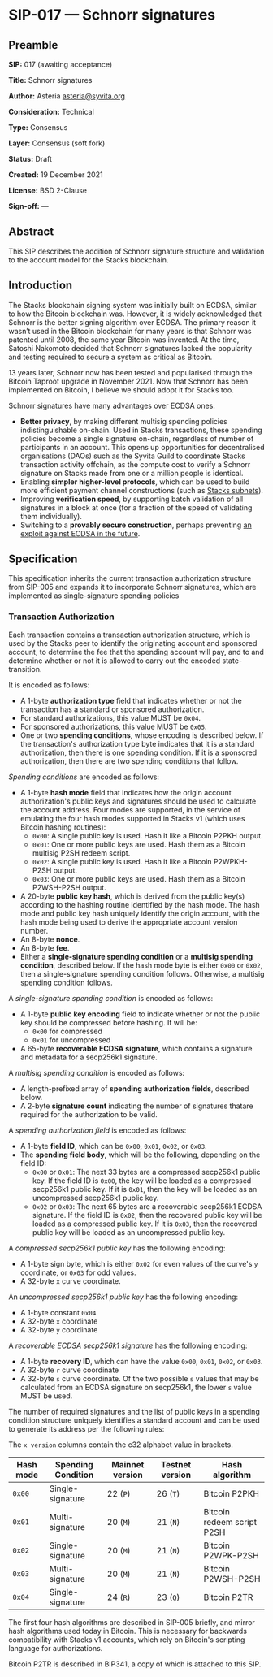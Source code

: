 # SIP-017 — Schnorr signatures

## Preamble

**SIP:** 017 (awaiting acceptance)

**Title:** Schnorr signatures

**Author:** Asteria [asteria@syvita.org](mailto:asteria@syvita.org)

**Consideration:** Technical

**Type:** Consensus

**Layer:** Consensus (soft fork)

**Status:** Draft

**Created:** 19 December 2021

**License:** BSD 2-Clause

**Sign-off:** —

## Abstract

This SIP describes the addition of Schnorr signature structure and validation to the account model for the Stacks blockchain.

## Introduction

The Stacks blockchain signing system was initially built on ECDSA, similar to how the Bitcoin blockchain was. However, it is widely acknowledged that Schnorr is the better signing algorithm over ECDSA. The primary reason it wasn’t used in the Bitcoin blockchain for many years is that Schnorr was patented until 2008, the same year Bitcoin was invented. At the time, Satoshi Nakomoto decided that Schnorr signatures lacked the popularity and testing required to secure a system as critical as Bitcoin.

13 years later, Schnorr now has been tested and popularised through the Bitcoin Taproot upgrade in November 2021. Now that Schnorr has been implemented on Bitcoin, I believe we should adopt it for Stacks too.

Schnorr signatures have many advantages over ECDSA ones:

- **Better privacy**, by making different multisig spending policies indistinguishable on-chain. Used in Stacks transactions, these spending policies become a single signature on-chain, regardless of number of participants in an account. This opens up opportunities for decentralised organisations (DAOs) such as the Syvita Guild to coordinate Stacks transaction activity offchain, as the compute cost to verify a Schnorr signature on Stacks made from one or a million people is identical.
- Enabling **simpler higher-level protocols**, which can be used to build more efficient payment channel constructions (such as [Stacks subnets](https://gist.github.com/jcnelson/06dedca12f7121349936b1b5bc853d5a)).
- Improving **verification speed**, by supporting batch validation of all signatures in a block at once (for a fraction of the speed of validating them individually).
- Switching to a **provably secure construction**, perhaps preventing [an exploit against ECDSA in the future](https://eprint.iacr.org/2019/023.pdf).

## Specification

This specification inherits the current transaction authorization structure from SIP-005 and expands it to incorporate Schnorr signatures, which are implemented as single-signature spending policies

### Transaction Authorization

Each transaction contains a transaction authorization structure, which is used by the Stacks peer to identify the originating account and sponsored account, to determine the fee that the spending account will pay, and to and determine whether or not it is allowed to carry out the encoded state-transition.

It is encoded as follows:

- A 1-byte **authorization type** field that indicates whether or not the transaction has a standard or sponsored authorization.
 - For standard authorizations, this value MUST be `0x04`.
 - For sponsored authorizations, this value MUST be `0x05`.
- One or two **spending conditions**, whose encoding is described below.  If the transaction's authorization type byte indicates that it is a standard authorization, then there is one spending condition.  If it is a sponsored authorization, then there are two spending conditions that follow.

*Spending conditions* are encoded as follows:

- A 1-byte **hash mode** field that indicates how the origin account authorization's public keys and signatures should be used to calculate the account address.  Four modes are supported, in the service of emulating the four hash modes supported in Stacks v1 (which uses Bitcoin hashing routines):
   - `0x00`: A single public key is used.  Hash it like a Bitcoin P2PKH output.
   - `0x01`: One or more public keys are used.  Hash them as a Bitcoin multisig P2SH redeem script.
   - `0x02`: A single public key is used.  Hash it like a Bitcoin P2WPKH-P2SH output.
   - `0x03`: One or more public keys are used.  Hash them as a Bitcoin P2WSH-P2SH output.
- A 20-byte **public key hash**, which is derived from the public key(s) according to the hashing routine identified by the hash mode.  The hash mode and public key hash uniquely identify the origin account, with the hash mode being used to derive the appropriate account version number.
- An 8-byte **nonce**.
- An 8-byte **fee**.
- Either a **single-signature spending condition** or a **multisig spending condition**, described below.  If the hash mode byte is either `0x00` or `0x02`, then a single-signature spending condition follows. Otherwise, a multisig spending condition follows.

A *single-signature spending condition* is encoded as follows:

- A 1-byte **public key encoding** field to indicate whether or not the public key should be compressed before hashing.  It will be:
   - `0x00` for compressed
   - `0x01` for uncompressed
- A 65-byte **recoverable ECDSA signature**, which contains a signature and metadata for a secp256k1 signature.

A *multisig spending condition* is encoded as follows:

- A length-prefixed array of **spending authorization fields**, described below.
- A 2-byte **signature count** indicating the number of signatures thatare required for the authorization to be valid.

A *spending authorization field* is encoded as follows:

- A 1-byte **field ID**, which can be `0x00`, `0x01`, `0x02`, or `0x03`.
- The **spending field body**, which will be the following, depending on the field ID:
   - `0x00` or `0x01`:  The next 33 bytes are a compressed secp256k1 public key. If the field ID is `0x00`, the key will be loaded as a compressed secp256k1 public key.  If it is `0x01`, then the key will be loaded as an uncompressed secp256k1 public key.
   - `0x02` or `0x03`:  The next 65 bytes are a recoverable secp256k1 ECDSA signature.  If the field ID is `0x02`, then the recovered public key will be loaded as a compressed public key.  If it is `0x03`, then the recovered public key will be loaded as an uncompressed public key.

A *compressed secp256k1 public key* has the following encoding:

- A 1-byte sign byte, which is either `0x02` for even values of the curve's `y` coordinate, or `0x03` for odd values.
- A 32-byte `x` curve coordinate.

An *uncompressed secp256k1 public key* has the following encoding:

- A 1-byte constant `0x04`
- A 32-byte `x` coordinate
- A 32-byte `y` coordinate

A *recoverable ECDSA secp256k1 signature* has the following encoding:

- A 1-byte **recovery ID**, which can have the value `0x00`, `0x01`, `0x02`, or `0x03`.
- A 32-byte `r` curve coordinate
- A 32-byte `s` curve coordinate.  Of the two possible `s` values that may be calculated from an ECDSA signature on secp256k1, the lower `s` value MUST be used.

The number of required signatures and the list of public keys in a spending condition structure uniquely identifies a standard account and can be used to generate its address per the following rules:

The `x version` columns contain the c32 alphabet value in brackets.

| **Hash mode** | **Spending Condition** | **Mainnet version** | **Testnet version** | **Hash algorithm**         |
| ------------- | ---------------------- | ------------------- | ------------------- | -------------------------- |
| `0x00`        | Single-signature       | 22 (`P`)            | 26 (`T`)            | Bitcoin P2PKH              |
| `0x01`        | Multi-signature        | 20 (`M`)            | 21 (`N`)            | Bitcoin redeem script P2SH |
| `0x02`        | Single-signature       | 20 (`M`)            | 21 (`N`)            | Bitcoin P2WPK-P2SH         |
| `0x03`        | Multi-signature        | 20 (`M`)            | 21 (`N`)            | Bitcoin P2WSH-P2SH         |
| `0x04`        | Single-signature       | 24 (`R`)            | 23 (`Q`)            | Bitcoin P2TR               |

The first four hash algorithms are described in SIP-005 briefly, and mirror hash algorithms used today in Bitcoin. This is necessary for backwards compatibility with Stacks v1 accounts, which rely on Bitcoin's scripting language for authorizations.

Bitcoin P2TR is described in BIP341, a copy of which is attached to this SIP.

